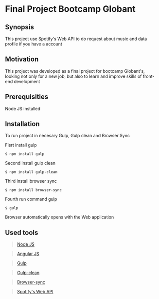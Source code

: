 # Final Project Bootcamp Globant
## Synopsis

This project use Spotify's Web API to do request about music and data profile if you have a account

## Motivation

This project was developed as a final project for bootcamp Globant's, looking not only for a new job, but also to learn and improve skills of front-end development

## Prerequisities

Node JS installed

## Installation

To run project in necesary Gulp, Gulp clean and Browser Sync

Fisrt install gulp
```
$ npm install gulp
```
Second install gulp clean
```
$ npm install gulp-clean
```
Third install browser sync
```
$ npm install browser-sync
```

Fourth run command gulp
```
$ gulp
```
Browser automatically opens with the Web application

## Used tools

> [Node JS](https://nodejs.org/en/)

> [Angular JS](https://angularjs.org/)

> [Gulp](http://gulpjs.com/)

> [Gulp-clean](https://github.com/peter-vilja/gulp-clean)

> [Browser-sync](https://www.browsersync.io/)

> [Spotify's Web API](https://developer.spotify.com/web-api/)



